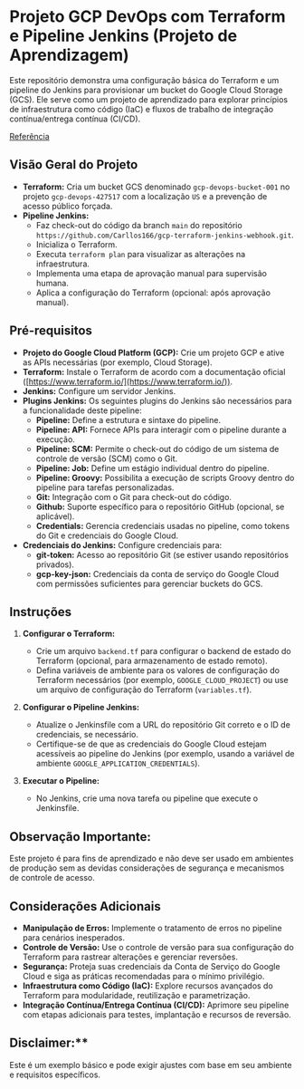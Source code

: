 # Projeto GCP DevOps com Terraform e Pipeline Jenkins (Projeto de Aprendizagem)

Este repositório demonstra uma configuração básica do Terraform e um pipeline do Jenkins para provisionar um bucket do Google Cloud Storage (GCS). Ele serve como um projeto de aprendizado para explorar princípios de infraestrutura como código (IaC) e fluxos de trabalho de integração contínua/entrega contínua (CI/CD).

[Referência](https://www.youtube.com/watch?v=14x4XwEwiDs&ab_channel=TechTrapture)

## Visão Geral do Projeto

* **Terraform:** Cria um bucket GCS denominado `gcp-devops-bucket-001` no projeto `gcp-devops-427517` com a localização `US` e a prevenção de acesso público forçada.
* **Pipeline Jenkins:**
    * Faz check-out do código da branch `main` do repositório `https://github.com/Carllos166/gcp-terraform-jenkins-webhook.git`.
    * Inicializa o Terraform.
    * Executa `terraform plan` para visualizar as alterações na infraestrutura.
    * Implementa uma etapa de aprovação manual para supervisão humana.
    * Aplica a configuração do Terraform (opcional: após aprovação manual).

## Pré-requisitos

* **Projeto do Google Cloud Platform (GCP):** Crie um projeto GCP e ative as APIs necessárias (por exemplo, Cloud Storage).
* **Terraform:** Instale o Terraform de acordo com a documentação oficial ([https://www.terraform.io/](https://www.terraform.io/)).
* **Jenkins:** Configure um servidor Jenkins.
* **Plugins Jenkins:** Os seguintes plugins do Jenkins são necessários para a funcionalidade deste pipeline:
   * **Pipeline:** Define a estrutura e sintaxe do pipeline.
   * **Pipeline: API:** Fornece APIs para interagir com o pipeline durante a execução.
   * **Pipeline: SCM:** Permite o check-out do código de um sistema de controle de versão (SCM) como o Git.
   * **Pipeline: Job:** Define um estágio individual dentro do pipeline.
   * **Pipeline: Groovy:** Possibilita a execução de scripts Groovy dentro do pipeline para tarefas personalizadas.
   * **Git:** Integração com o Git para check-out do código.
   * **Github:** Suporte específico para o repositório GitHub (opcional, se aplicável).
   * **Credentials:** Gerencia credenciais usadas no pipeline, como tokens do Git e credenciais do Google Cloud.
* **Credenciais do Jenkins:** Configure credenciais para:
    * **git-token:** Acesso ao repositório Git (se estiver usando repositórios privados).
    * **gcp-key-json:** Credenciais da conta de serviço do Google Cloud com permissões suficientes para gerenciar buckets do GCS.

## Instruções

1. **Configurar o Terraform:**
    * Crie um arquivo `backend.tf` para configurar o backend de estado do Terraform (opcional, para armazenamento de estado remoto).
    * Defina variáveis de ambiente para os valores de configuração do Terraform necessários (por exemplo, `GOOGLE_CLOUD_PROJECT`) ou use um arquivo de configuração do Terraform (`variables.tf`).

2. **Configurar o Pipeline Jenkins:**
    * Atualize o Jenkinsfile com a URL do repositório Git correto e o ID de credenciais, se necessário.
    * Certifique-se de que as credenciais do Google Cloud estejam acessíveis ao pipeline do Jenkins (por exemplo, usando a variável de ambiente `GOOGLE_APPLICATION_CREDENTIALS`).

3. **Executar o Pipeline:**
    * No Jenkins, crie uma nova tarefa ou pipeline que execute o Jenkinsfile.

## Observação Importante:

Este projeto é para fins de aprendizado e não deve ser usado em ambientes de produção sem as devidas considerações de segurança e mecanismos de controle de acesso.

## Considerações Adicionais

* **Manipulação de Erros:** Implemente o tratamento de erros no pipeline para cenários inesperados.
* **Controle de Versão:** Use o controle de versão para sua configuração do Terraform para rastrear alterações e gerenciar reversões.
* **Segurança:** Proteja suas credenciais da Conta de Serviço do Google Cloud e siga as práticas recomendadas para o mínimo privilégio.
* **Infraestrutura como Código (IaC):** Explore recursos avançados do Terraform para modularidade, reutilização e parametrização.
* **Integração Contínua/Entrega Contínua (CI/CD):** Aprimore seu pipeline com etapas adicionais para testes, implantação e recursos de reversão.

## Disclaimer:**

Este é um exemplo básico e pode exigir ajustes com base em seu ambiente e requisitos específicos.
